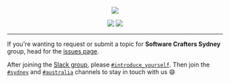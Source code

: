 <p align="center">
  <img src="https://avatars1.githubusercontent.com/u/28938872">
</p>

<p align="center">
  <a href="http://slack.softwarecrafters.org/"><img src="http://slack.softwarecrafters.org/badge.svg"></a>
  <a href="https://www.meetup.com/en-AU/Software-Crafters-Sydney/"><img src="https://img.shields.io/badge/%F0%9D%93%B6%20meetup.com-SoftwareCraftersSydney-red.svg"></a>
</p>

---

If you're wanting to request or submit a topic for **Software Crafters Sydney** group, head for the <a href="https://github.com/SoftwareCraftsmanshipSydney/events/issues">issues page</a>.

After joining the [Slack group](http://slack.softwarecrafters.org/), please [`#introduce_yourself`](https://softwarecrafters.slack.com/messages/introduce_yourself/). Then join the [`#sydney`](https://softwarecrafters.slack.com/messages/sydney/) and [`#australia`](https://softwarecrafters.slack.com/messages/australia/) channels to stay in touch with us :smile:

